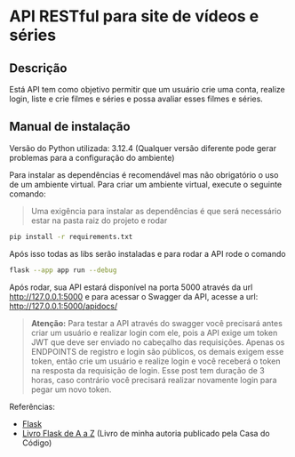 # API RESTful para site de vídeos e séries

## Descrição
Está API tem como objetivo permitir que um usuário crie uma conta, realize login, liste e crie filmes e séries e possa avaliar esses filmes e séries.

## Manual de instalação
Versão do Python utilizada: 3.12.4 (Qualquer versão diferente pode gerar problemas para a configuração do ambiente)

Para instalar as dependências  é recomendável mas não obrigatório o uso de um ambiente virtual. Para criar um ambiente virtual, execute o seguinte comando:

> Uma exigência para instalar as dependências é que será necessário estar na pasta raiz do projeto e rodar 

```bash
pip install -r requirements.txt
```

Após isso todas as libs serão instaladas e para rodar a API rode o comando

```bash
flask --app app run --debug
```

Após rodar, sua API estará disponível na porta 5000 através da url http://127.0.0.1:5000 e para acessar o Swagger da API, acesse a url: http://127.0.0.1:5000/apidocs/

> **Atenção:** Para testar a API através do swagger você precisará antes criar um usuário e realizar login com ele, pois a API exige um token JWT que deve ser enviado no cabeçalho das requisições. Apenas os ENDPOINTS de registro e login são públicos, os demais exigem esse token, então crie um usuário e realize login e você receberá o token na resposta da requisição de login. Esse post tem duração de 3 horas, caso contrário você precisará realizar novamente login para pegar um novo token.

Referências:
- [Flask](https://flask.palletsprojects.com/en/2.3.x/)
- [Livro Flask de A a Z](https://www.casadocodigo.com.br/products/livro-flask-a-z) (Livro de minha autoria publicado pela Casa do Código)